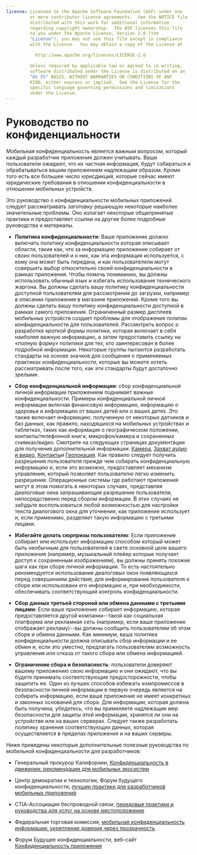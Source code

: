 ```yaml
---
license: Licensed to the Apache Software Foundation (ASF) under one
         or more contributor license agreements.  See the NOTICE file
         distributed with this work for additional information
         regarding copyright ownership.  The ASF licenses this file
         to you under the Apache License, Version 2.0 (the
         "License"); you may not use this file except in compliance
         with the License.  You may obtain a copy of the License at

           http://www.apache.org/licenses/LICENSE-2.0

         Unless required by applicable law or agreed to in writing,
         software distributed under the License is distributed on an
         "AS IS" BASIS, WITHOUT WARRANTIES OR CONDITIONS OF ANY
         KIND, either express or implied.  See the License for the
         specific language governing permissions and limitations
         under the License.
---
```


# Руководство по конфиденциальности

Мобильная конфиденциальность является важным вопросом, который каждый разработчик приложения должен учитывать. Ваши пользователи ожидают, что их частная информация, будут собираться и обрабатываться вашим приложением надлежащим образом. Кроме того есть все большее число юрисдикций, которые сейчас имеют юридические требования в отношении конфиденциальности в отношении мобильных устройств.

Это руководство о конфиденциальности мобильных приложений следует рассматривать *заготовку* решающую некоторые наиболее значительные проблемы. Оно излагает некоторые общепринятые практики и предоставляет ссылки на другие более подробные руководства и материалы.

*   **Политика конфиденциальности**: Ваше приложение должно включать политику конфиденциальности которая описывает области, такие как, что за информацию приложение собирает от своих пользователей и о них, как эта информация используется, с кому она может быть передана, и как пользователели могут совершить выбор относительно своей конфиденциальности в рамках приложения. Чтобы помочь пониманию, вы должны использовать обычный язык и избегать использование технического жаргона. Вы должны сделать вашу политику конфиденциальности доступной пользователям для рассмотрения до загрузки, например в описании приложения в магазине приложений. Кроме того вы должны сделать вашу политику конфиденциальности доступной в рамках самого приложения. Ограниченный размер дисплеев мобильных устройств создает проблемы для отображения политик конфиденциальности для пользователей. Рассмотреть вопрос о разработке *краткой формы* политики, которая включает в себя наиболее важную информацию, а затем предоставить ссылку на «полную форму» политики для тех, кто заинтересован в более подробной информации. Некоторые группы пытаются разработать стандарты на основе значков для сообщения о применяемых практиках конфиденциальности, которые вы можете хотеть рассматривать после того, как эти стандарты будут достаточно зрелыми.

*   **Сбор конфиденциальной информации**: сбор конфиденциальной личной информации приложением поднимает важные конфиденциальности. Примеры конфиденциальной личной информации включая финансовую информацию, информацию о здоровье и информацию от ваших детей или о ваших детях. Это также включает информацию, полученную от некоторых датчиков и баз данных, как правило, находящихся на мобильных устройствах и таблетках, таких как информация о географическом положении, контакты/телефонной книги, микрофон/камера и сохраненных снимках/видео. Смотрите на следующих страницах документации для получения дополнительной информации: [Камера][1], [Захват аудио и видео][2], [Контакты][3]и [Геолокация][4]. Как правило следует получить разрешения пользователя прежде чем собирать конфиденциальную информацию и, если это возможно, предоставляет механизм управления, который позволяет пользователю легко изменить разрешения. Операционные системы где работают приложения могут в этом помогать в некоторых случаях, представляя диалоговые окна запрашивающие разрешение пользователя, непосредственно перед сбором информации. В этих случаях не забудьте воспользоваться любой возможностью для настройки текста диалогового окна для уточнения, как приложение использует и, если применимо, разделяет такую информацию с третьими лицами.

*   **Избегайте делать сюрпризы пользователю**: Если приложение собирает или использует информацию способом который может быть необычным для пользователей в свете основной цели вашего приложения (например, музыкальный плейер которые получает доступ к сохраненным изображениям), вы должны принять похожие шаги как при сборе личной информации. То есть настоятельно рекомендуется использование диалоговых окон появляющихся перед совершением действия, для информирования пользователя о сборе или использовани его информацию и, при необходимости, обеспечивать соответствующий контроль конфиденциальности.

*   **Сбор данных третьей стороной или обмена данными с третьими лицами**: Если ваше приложение собирает информацию, которая предоставляется другой компании--такой как социальная платформа или рекламная сеть (например, если ваше приложение отображает рекламу)--вы должны сообщить пользователям об этом сборе и обмена данными. Как минимум, ваша политика конфиденциальности должна описывать сбор информации и ее обмен и, если это уместно, предлагать пользователям возможность управления или отказа от такого сбора или обмена информацией.

*   **Ограничение сбора и безопасность**: пользователи доверяют вашему приложению свою информацию и они ожидают, что вы будете принимать соответствующие предосторожности, чтобы защитить ее. Один из лучших способов избежать компромиссов в безопасности личной информации в первую очередь является на собирать информацию, если ваше приложение не имеет конкретных и законных оснований для сбора. Для информации, которая должна быть получена, убедитесь, что вы применяете надлежащие мер безопасности для защиты этой информации, хранятся ли они на устройстве или на ваших серверах. Следует также разработать политику хранения соответствующих данных, которая осуществляется в пределах приложения и на ваших серверы.

 [1]: cordova_camera_camera.md.html
 [2]: cordova_media_capture_capture.md.html
 [3]: cordova_contacts_contacts.md.html
 [4]: cordova_geolocation_geolocation.md.html

Ниже приведены некоторые дополнительные полезные руководства по мобильной конфиденциальности для разработчиков:

*   Генеральный прокурор Калифорнии, [Конфиденциальность в движении: рекомендации для мобильных экосистем][5]

*   Центр демократии и технологии, Форум будущего конфиденциальности, [ лучшии практики для разработчиков мобильных приложений][6]

*   CTIA-Ассоциация беспроводной связи, [передовые практики и руководства для услуг на основе местоположение][7]

*   Федеральная торговая комиссия, [мобильная конфиденциальность информации: укрепление доверия через прозрачность][8]

*   Форум Будущее конфиденциальности, веб-сайт [Конфиденциальность приложения][9]

 [5]: http://oag.ca.gov/sites/all/files/pdfs/privacy/privacy_on_the_go.pdf
 [6]: http://www.futureofprivacy.org/wp-content/uploads/Best-Practices-for-Mobile-App-Developers_Final.pdf
 [7]: http://www.ctia.org/business_resources/wic/index.cfm/AID/11300
 [8]: http://www.ftc.gov/os/2013/02/130201mobileprivacyreport.pdf
 [9]: http://www.applicationprivacy.org